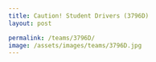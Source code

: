 ```yaml
---
title: Caution! Student Drivers (3796D)
layout: post

permalink: /teams/3796D/
image: /assets/images/teams/3796D.jpg
---
```

